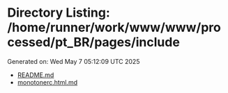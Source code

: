 # Directory Listing: /home/runner/work/www/www/processed/pt_BR/pages/include
Generated on: Wed May  7 05:12:09 UTC 2025

- [README.md](README.md)
- [monotonerc.html.md](monotonerc.html.md)
